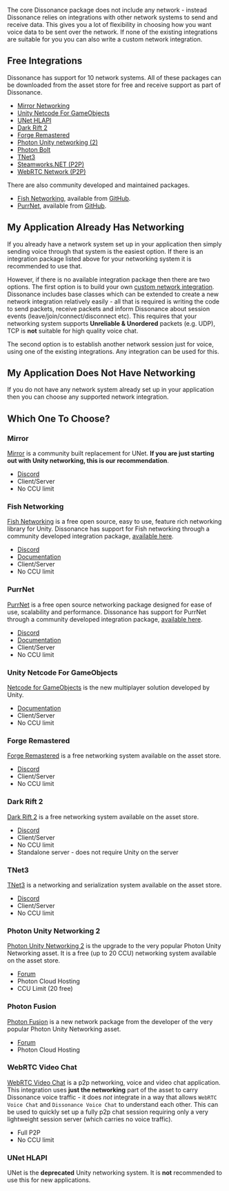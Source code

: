 The core Dissonance package does not include any network - instead Dissonance relies on integrations with other network systems to send and receive data. This gives you a lot of flexibility in choosing how you want voice data to be sent over the network. If none of the existing integrations are suitable for you you can also write a custom network integration.

## Free Integrations

Dissonance has support for 10 network systems. All of these packages can be downloaded from the asset store for free and receive support as part of Dissonance.

* [Mirror Networking](https://assetstore.unity.com/packages/slug/143290?aid=1100lJDF)
* [Unity Netcode For GameObjects](https://assetstore.unity.com/packages/slug/206514?aid=1100lJDF)
* [UNet HLAPI](https://assetstore.unity.com/packages/slug/143285?aid=1100lJDF)
* [Dark Rift 2](https://assetstore.unity.com/packages/slug/143293?aid=1100lJDF)
* [Forge Remastered](https://assetstore.unity.com/packages/slug/143286?aid=1100lJDF)
* [Photon Unity networking (2)](https://assetstore.unity.com/packages/slug/143288?aid=1100lJDF)
* [Photon Bolt](https://assetstore.unity.com/packages/slug/143291?aid=1100lJDF)
* [TNet3](https://assetstore.unity.com/packages/tools/integration/dissonance-for-tnet3-154374?aid=1100lJDF)
* [Steamworks.NET (P2P)](https://assetstore.unity.com/packages/slug/143292?aid=1100lJD)
* [WebRTC Network (P2P)](https://assetstore.unity.com/packages/tools/network/webrtc-video-chat-68030?aid=1100lJDF)

There are also community developed and maintained packages.

* [Fish Networking](https://assetstore.unity.com/packages/tools/network/fish-net-networking-evolved-207815?aid=1100lJDF), available from [GitHub](https://github.com/LambdaTheDev/DissonanceVoiceForFishNet).
* [PurrNet](https://assetstore.unity.com/packages/tools/network/purrnet-297320?aid=1100lJDF), available from [GitHub](https://github.com/BobsiUnity/PurrNet-VoiceChat).


## My Application Already Has Networking

If you already have a network system set up in your application then simply sending voice through that system is the easiest option. If there is an integration package listed above for your networking system it is recommended to use that.

However, if there is no available integration package then there are two options. The first option is to build your own [custom network integration](../Tutorials/Custom-Networking.md). Dissonance includes base classes which can be extended to create a new network integration relatively easily - all that is required is writing the code to send packets, receive packets and inform Dissonance about session events (leave/join/connect/disconnect etc). This requires that your networking system supports **Unreliable & Unordered** packets (e.g. UDP), TCP is **not** suitable for high quality voice chat.

The second option is to establish another network session just for voice, using one of the existing integrations. Any integration can be used for this.

## My Application Does Not Have Networking

If you do not have any network system already set up in your application then you can choose any supported network integration.

## Which One To Choose?

### Mirror

[Mirror](https://assetstore.unity.com/packages/tools/network/mirror-129321?aid=1100lJDF) is a community built replacement for UNet. **If you are just starting out with Unity networking, this is our recommendation**.

 - [Discord](https://discord.gg/8pmJkfH)
 - Client/Server
 - No CCU limit

### Fish Networking

[Fish Networking](https://assetstore.unity.com/packages/tools/network/fish-net-networking-evolved-207815?aid=1100lJDF) is a free open source, easy to use, feature rich networking library for Unity. Dissonance has support for Fish networking through a community developed integration package, [available here](https://github.com/LambdaTheDev/DissonanceVoiceForFishNet).

 - [Discord](https://discord.gg/fishnetworking)
 - [Documentation](https://fish-networking.gitbook.io/docs/)
 - Client/Server
 - No CCU limit

### PurrNet

[PurrNet](https://assetstore.unity.com/packages/tools/network/purrnet-297320?aid=1100lJDF) is a free open source networking package designed for ease of use, scalability and performance. Dissonance has support for PurrNet through a community developed integration package, [available here](https://github.com/BobsiUnity/PurrNet-VoiceChat).

 - [Discord](https://discord.gg/NP9tP9Qx9R)
 - [Documentation](https://purrnet.gitbook.io/)
 - Client/Server
 - No CCU limit

### Unity Netcode For GameObjects

[Netcode for GameObjects](https://docs-multiplayer.unity3d.com/) is the new multiplayer solution developed by Unity.

 - [Documentation](https://docs-multiplayer.unity3d.com/)
 - Client/Server
 - No CCU limit

### Forge Remastered

[Forge Remastered](https://assetstore.unity.com/packages/tools/network/forge-networking-remastered-38344?aid=1100lJDF) is a free networking system available on the asset store.

 - [Discord](https://discord.gg/5kMT7zN)
 - Client/Server
 - No CCU limit

### Dark Rift 2

[Dark Rift 2](https://assetstore.unity.com/packages/tools/network/darkrift-networking-2-95309?aid=1100lJDF) is a free networking system available on the asset store.

 - [Discord](https://discord.gg/3dxyu3g)
 - Client/Server
 - No CCU limit
 - Standalone server - does not require Unity on the server

### TNet3

[TNet3](https://assetstore.unity.com/packages/tools/network/networking-and-serialization-tools-tnet-3-56798?aid=1100lJDF) is a networking and serialization system available on the asset store.

 - [Discord](https://discord.gg/tasharen)
 - Client/Server
 - No CCU limit

### Photon Unity Networking 2

[Photon Unity Networking 2](https://assetstore.unity.com/packages/tools/network/pun-2-free-119922?aid=1100lJDF) is the upgrade to the very popular Photon Unity Networking asset. It is a free (up to 20 CCU) networking system available on the asset store.

 - [Forum](https://forum.photonengine.com/)
 - Photon Cloud Hosting
 - CCU Limit (20 free)

### Photon Fusion

[Photon Fusion](https://assetstore.unity.com/packages/tools/network/photon-fusion-267958?aid=1100lJDF) is a new network package from the developer of the very popular Photon Unity Networking asset.

 - [Forum](https://forum.photonengine.com/)
 - Photon Cloud Hosting

### WebRTC Video Chat

[WebRTC Video Chat](https://assetstore.unity.com/packages/tools/network/webrtc-video-chat-68030?aid=1100lJDF) is a p2p networking, voice and video chat application. This integration uses **just the networking** part of the asset to carry Dissonance voice traffic - it does _not_ integrate in a way that allows `WebRTC Voice Chat` and `Dissonance Voice Chat` to understand each other. This can be used to quickly set up a fully p2p chat session requiring only a very lightweight session server (which carries no voice traffic).

 - Full P2P
 - No CCU limit

### UNet HLAPI

UNet is the **deprecated** Unity networking system. It is **not** recommended to use this for new applications.
